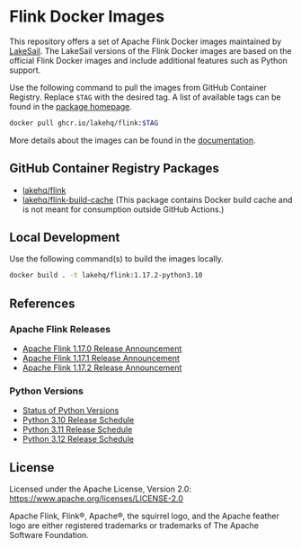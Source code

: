 # Flink Docker Images

This repository offers a set of Apache Flink Docker images maintained by [LakeSail](https://lakesail.com/).
The LakeSail versions of the Flink Docker images are based on the official Flink Docker images and include additional features such as Python support.

Use the following command to pull the images from GitHub Container Registry.
Replace `$TAG` with the desired tag.
A list of available tags can be found in the [package homepage](https://github.com/orgs/lakehq/packages/container/package/flink).

```bash
docker pull ghcr.io/lakehq/flink:$TAG
```

More details about the images can be found in the [documentation](https://docs.lakesail.com/flink-docker-images/).

## GitHub Container Registry Packages

* [lakehq/flink](https://github.com/orgs/lakehq/packages/container/package/flink)
* [lakehq/flink-build-cache](https://github.com/orgs/lakehq/packages/container/package/flink-build-cache) (This package contains Docker build cache and is not meant for consumption outside GitHub Actions.)

## Local Development

Use the following command(s) to build the images locally.

```bash
docker build . -t lakehq/flink:1.17.2-python3.10
```

## References

### Apache Flink Releases

* [Apache Flink 1.17.0 Release Announcement](https://flink.apache.org/2023/03/23/announcing-the-release-of-apache-flink-1.17/)
* [Apache Flink 1.17.1 Release Announcement](https://flink.apache.org/2023/05/25/apache-flink-1.17.1-release-announcement/)
* [Apache Flink 1.17.2 Release Announcement](https://flink.apache.org/2023/11/29/apache-flink-1.17.2-release-announcement/)

### Python Versions

* [Status of Python Versions](https://devguide.python.org/versions/)
* [Python 3.10 Release Schedule](https://peps.python.org/pep-0619/)
* [Python 3.11 Release Schedule](https://peps.python.org/pep-0664/)
* [Python 3.12 Release Schedule](https://peps.python.org/pep-0693/)

## License

Licensed under the Apache License, Version 2.0: https://www.apache.org/licenses/LICENSE-2.0

Apache Flink, Flink®, Apache®, the squirrel logo, and the Apache feather logo are either registered trademarks or trademarks of The Apache Software Foundation.
